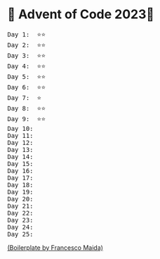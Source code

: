 # 🎄 Advent of Code 2023🎄
<pre>
Day 1:  ⭐⭐ 
Day 2:  ⭐⭐ 
Day 3:  ⭐⭐ 
Day 4:  ⭐⭐ 
Day 5:  ⭐⭐ 
Day 6:  ⭐⭐ 
Day 7:  ⭐
Day 8:  ⭐⭐
Day 9:  ⭐⭐
Day 10: 
Day 11: 
Day 12: 
Day 13: 
Day 14: 
Day 15: 
Day 16: 
Day 17: 
Day 18: 
Day 19: 
Day 20: 
Day 21: 
Day 22: 
Day 23: 
Day 24: 
Day 25: 
</pre>

[(Boilerplate by Francesco Maida)](https://edge33.github.io)
